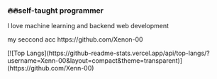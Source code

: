 <h3>
🔥🔥self-taught programmer
</h3>
<h>
I love machine learning and backend web development
</h5>
<p>my seccond acc https://github.com/Xenon-00 </p>
[![Top Langs](https://github-readme-stats.vercel.app/api/top-langs/?username=Xenn-00&layout=compact&theme=transparent)](https://github.com/Xenn-00)
